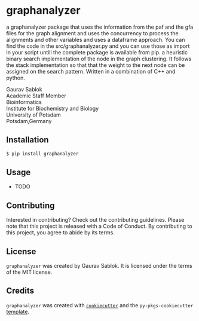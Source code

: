 # graphanalyzer

a graphanalyzer package that uses the information from the paf and the gfa files for the graph alignment and uses the concurrency to process the alignments and other variables and uses a dataframe approach. You can find the code in the src/graphanalyzer.py and you can use those as import in your script untill the complete package is available from pip. a heuristic binary search implementation of the node in the graph clustering. It follows the stack implementation so that that the weight to the next node can be assigned on the search pattern. Written in a combination of C++ and python.

Gaurav Sablok \
Academic Staff Member \
Bioinformatics \
Institute for Biochemistry and Biology \
University of Potsdam \
Potsdam,Germany 

## Installation

```bash
$ pip install graphanalyzer
```

## Usage

- TODO

## Contributing

Interested in contributing? Check out the contributing guidelines. Please note that this project is released with a Code of Conduct. By contributing to this project, you agree to abide by its terms.

## License

`graphanalyzer` was created by Gaurav Sablok. It is licensed under the terms of the MIT license.

## Credits

`graphanalyzer` was created with [`cookiecutter`](https://cookiecutter.readthedocs.io/en/latest/) and the `py-pkgs-cookiecutter` [template](https://github.com/py-pkgs/py-pkgs-cookiecutter).
